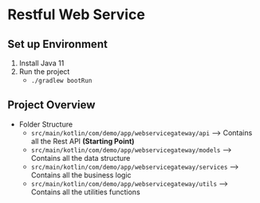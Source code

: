 # Restful Web Service

## Set up Environment

1. Install Java 11
2. Run the project
    - `./gradlew bootRun`
    
## Project Overview

- Folder Structure
    - `src/main/kotlin/com/demo/app/webservicegateway/api` --> Contains all the Rest API **(Starting Point)**
    - `src/main/kotlin/com/demo/app/webservicegateway/models` --> Contains all the data structure
    - `src/main/kotlin/com/demo/app/webservicegateway/services` --> Contains all the business logic
    - `src/main/kotlin/com/demo/app/webservicegateway/utils` --> Contains all the utilities functions

